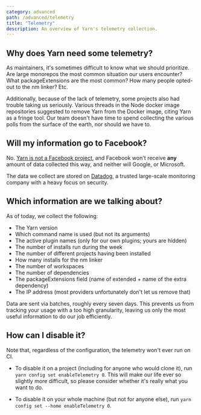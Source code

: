 ```yaml
---
category: advanced
path: /advanced/telemetry
title: "Telemetry"
description: An overview of Yarn's telemetry collection.
---
```


## Why does Yarn need some telemetry?

As maintainers, it's sometimes difficult to know what we should prioritize. Are large monorepos the most common situation our users encounter? What packageExtensions are the most common? How many people opted-out to the nm linker? Etc.

Additionally, because of the lack of telemetry, some projects also had trouble taking us seriously. Various threads in the Node docker image repositories suggested to remove Yarn from the Docker image, citing Yarn as a fringe tool. Our team doesn't have time to spend collecting the various polls from the surface of the earth, nor should we have to.

## Will my information go to Facebook?

No. [Yarn is not a Facebook project](/getting-started/qa#is-yarn-operated-by-facebook), and Facebook won't receive **any** amount of data collected this way, and neither will Google, or Microsoft.

The data we collect are stored on [Datadog](https://www.datadoghq.com/), a trusted large-scale monitoring company with a heavy focus on security.

## Which information are we talking about?

As of today, we collect the following:

- The Yarn version
- Which command name is used (but not its arguments)
- The active plugin names (only for our own plugins; yours are hidden)
- The number of installs run during the week
- The number of different projects having been installed
- How many installs for the nm linker
- The number of workspaces
- The number of dependencies
- The packageExtensions field (name of extended + name of the extra dependency)
- The IP address (most providers unfortunately don't let us remove that)

Data are sent via batches, roughly every seven days. This prevents us from tracking your usage with a too high granularity, leaving us only the most useful information to do our job efficiently.

## How can I disable it?

Note that, regardless of the configuration, the telemetry won't ever run on CI.

- To disable it on a project (including for anyone who would clone it), run `yarn config set enableTelemetry 0`. This will make our life ever so slightly more difficult, so please consider whether it's really what you want to do.

- To disable it on your whole machine (but not for anyone else), run `yarn config set --home enableTelemetry 0`.
